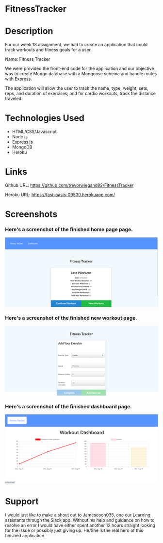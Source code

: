 # FitnessTracker

# Description

For our week 18 assignment, we had to create an application that could track workouts and fitness goals for a user.

Name: Fitness Tracker

We were provided the front-end code for the application and our objective was to create Mongo database with a Mongoose schema and handle routes with Express.

The application will allow the user to track the name, type, weight, sets, reps, and duration of exercises; and for cardio workouts, track the distance traveled.

# Technologies Used

- HTML/CSS/Javascript
- Node.js
- Express.js
- MongoDB
- Heroku

# Links

Github URL: https://github.com/trevorwiegand92/FitnessTracker

Heroku URL: https://fast-oasis-09530.herokuapp.com/

# Screenshots

### Here's a screenshot of the finished home page page.

![Here's a screenshot of the answer alerts.](./public/images/fitness_screenshot1.png)

### Here's a screenshot of the finished new workout page.

![Here's a screenshot of the answer alerts.](./public/images/fitness_screenshot2.png)

### Here's a screenshot of the finished dashboard page.

![Here's a screenshot of the answer alerts.](./public/images/fitness_screenshot3.png)

# Support

I would just like to make a shout out to Jamescoon035, one our Learning assistants through the Slack app. Without his help and guidance on how to resolve an error I would have either spent another 12 hours straight looking for the issue or possibly just giving up. He/She is the real hero of this finished application.
